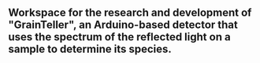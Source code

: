 ## Workspace for the research and development of "GrainTeller", an Arduino-based detector that uses the spectrum of the reflected light on a sample to determine its species.
